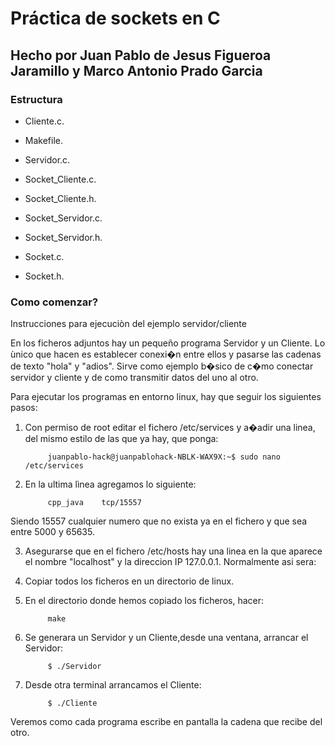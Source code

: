 # Práctica de sockets en C

## Hecho por Juan Pablo de Jesus Figueroa Jaramillo y Marco Antonio Prado Garcia


### Estructura

- Cliente.c.

- Makefile.

- Servidor.c.

- Socket_Cliente.c.

- Socket_Cliente.h.

- Socket_Servidor.c.

- Socket_Servidor.h.

- Socket.c.

- Socket.h.




### Como comenzar?

Instrucciones para ejecuciòn del ejemplo servidor/cliente

En los ficheros adjuntos hay un pequeño programa Servidor y un Cliente.
Lo ùnico que hacen es establecer conexi�n entre ellos y pasarse las
cadenas de texto "hola" y "adios". Sirve como ejemplo b�sico de c�mo
conectar servidor y cliente y de como transmitir datos del uno al otro.

Para ejecutar los programas en entorno linux, hay que seguir los 
siguientes pasos:

1. Con permiso de root editar el fichero /etc/services y a�adir una linea,
del mismo estilo de las que ya hay, que ponga:
    
            juanpablo-hack@juanpablohack-NBLK-WAX9X:~$ sudo nano /etc/services


2. En la ultima lìnea agregamos lo siguiente:

            cpp_java    tcp/15557

Siendo 15557 cualquier numero que no exista ya en el fichero y que sea
entre 5000 y 65635.

3. Asegurarse que en el fichero /etc/hosts hay una linea en la que aparece 
el nombre "localhost" y la direccion IP 127.0.0.1. Normalmente asi sera:

4. Copiar todos los ficheros en un directorio de linux.

5. En el directorio donde hemos copiado los ficheros, hacer:

            make

6. Se generara un Servidor y un Cliente,desde una ventana, arrancar el Servidor:

            $ ./Servidor

7. Desde otra terminal arrancamos el Cliente:

            $ ./Cliente

Veremos como cada programa escribe en pantalla la cadena que recibe del
otro.
